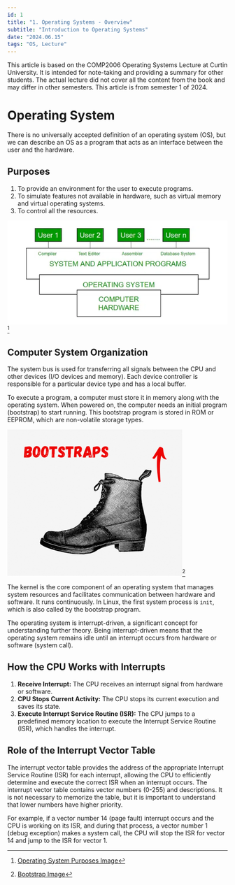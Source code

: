 ```yaml
---
id: 1
title: "1. Operating Systems - Overview"
subtitle: "Introduction to Operating Systems"
date: "2024.06.15"
tags: "OS, Lecture"
---
```


This article is based on the COMP2006 Operating Systems Lecture at Curtin University. It is intended for note-taking and providing a summary for other students. The actual lecture did not cover all the content from the book and may differ in other semesters. This article is from semester 1 of 2024.

# Operating System

There is no universally accepted definition of an operating system (OS), but we can describe an OS as a program that acts as an interface between the user and the hardware.

## Purposes

1. To provide an environment for the user to execute programs.
2. To simulate features not available in hardware, such as virtual memory and virtual operating systems.
3. To control all the resources.

![image](/images/2024-06-16-15-37-14.png)[^1]

## Computer System Organization

The system bus is used for transferring all signals between the CPU and other devices (I/O devices and memory). Each device controller is responsible for a particular device type and has a local buffer.

To execute a program, a computer must store it in memory along with the operating system. When powered on, the computer needs an initial program (bootstrap) to start running. This bootstrap program is stored in ROM or EEPROM, which are non-volatile storage types.

![image](/images/2024-06-16-18-02-28.png)[^2]

The kernel is the core component of an operating system that manages system resources and facilitates communication between hardware and software. It runs continuously. In Linux, the first system process is `init`, which is also called by the bootstrap program.

The operating system is interrupt-driven, a significant concept for understanding further theory. Being interrupt-driven means that the operating system remains idle until an interrupt occurs from hardware or software (system call).

## How the CPU Works with Interrupts

1. **Receive Interrupt:** The CPU receives an interrupt signal from hardware or software.
2. **CPU Stops Current Activity:** The CPU stops its current execution and saves its state.
3. **Execute Interrupt Service Routine (ISR):** The CPU jumps to a predefined memory location to execute the Interrupt Service Routine (ISR), which handles the interrupt.

## Role of the Interrupt Vector Table
The interrupt vector table provides the address of the appropriate Interrupt Service Routine (ISR) for each interrupt, allowing the CPU to efficiently determine and execute the correct ISR when an interrupt occurs. The interrupt vector table contains vector numbers (0-255) and descriptions. It is not necessary to memorize the table, but it is important to understand that lower numbers have higher priority.

For example, if a vector number 14 (page fault) interrupt occurs and the CPU is working on its ISR, and during that process, a vector number 1 (debug exception) makes a system call, the CPU will stop the ISR for vector 14 and jump to the ISR for vector 1.

[^1]: [Operating System Purposes Image](https://www.geeksforgeeks.org/introduction-of-operating-system-set-1/)
[^2]: [Bootstrap Image](https://uselessetymology.com/2019/11/07/the-origins-of-the-phrase-pull-yourself-up-by-your-bootstraps/)
